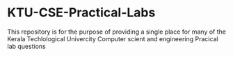 # KTU-CSE-Practical-Labs
This repository is for the purpose of providing a single place for many of the Kerala Techlological Univercity Computer scient and engineering Pracical lab questions

